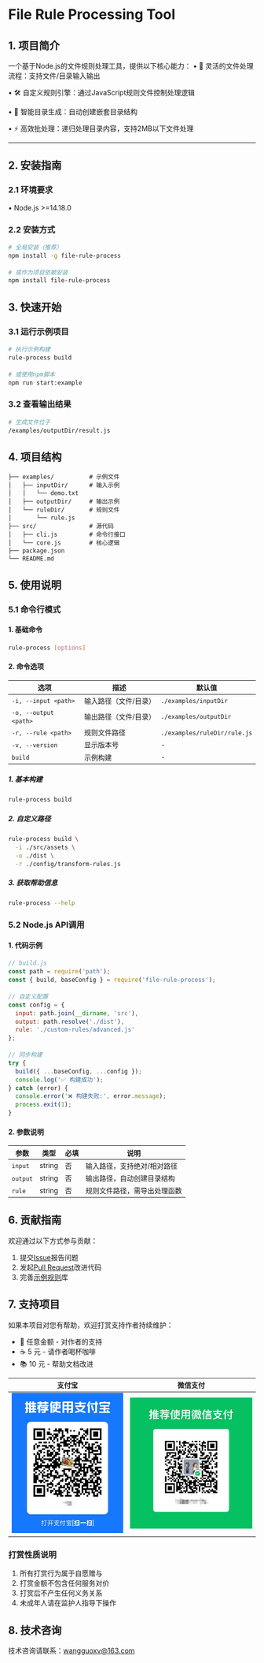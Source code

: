 # File Rule Processing Tool

## 1. 项目简介

一个基于Node.js的文件规则处理工具，提供以下核心能力：
• 📁 灵活的文件处理流程：支持文件/目录输入输出

• 🛠️ 自定义规则引擎：通过JavaScript规则文件控制处理逻辑

• 📂 智能目录生成：自动创建嵌套目录结构

• ⚡ 高效批处理：递归处理目录内容，支持2MB以下文件处理


---

## 2. 安装指南

### 2.1 环境要求

• Node.js >=14.18.0

### 2.2 安装方式

```bash
# 全局安装（推荐）
npm install -g file-rule-process

# 或作为项目依赖安装
npm install file-rule-process
```

## 3. 快速开始

### 3.1 运行示例项目

```bash
# 执行示例构建
rule-process build

# 或使用npm脚本
npm run start:example
```

### 3.2 查看输出结果

```bash
# 生成文件位于
/examples/outputDir/result.js
```

## 4. 项目结构

```
├── examples/          # 示例文件
│   ├── inputDir/      # 输入示例
│   │   └── demo.txt
│   ├── outputDir/     # 输出示例
│   └── ruleDir/       # 规则文件
│       └── rule.js    
├── src/               # 源代码
│   ├── cli.js         # 命令行接口
│   └── core.js        # 核心逻辑
├── package.json
└── README.md
```

## 5. 使用说明

### 5.1 命令行模式

#### 1. 基础命令

```bash
rule-process [options]
```

#### 2. 命令选项

| 选项                  | 描述                  | 默认值                       |
| --------------------- | --------------------- | ---------------------------- |
| `-i, --input <path>`  | 输入路径（文件/目录） | `./examples/inputDir`        |
| `-o, --output <path>` | 输出路径（文件/目录） | `./examples/outputDir`       |
| `-r, --rule <path>`   | 规则文件路径          | `./examples/ruleDir/rule.js` |
| `-v, --version`       | 显示版本号            | -                            |
| `build`               | 示例构建              | -                            |

##### 1. 基本构建

```bash
rule-process build
```

##### 2. 自定义路径

```bash
rule-process build \
  -i ./src/assets \
  -o ./dist \
  -r ./config/transform-rules.js
```

##### 3. 获取帮助信息

```bash
rule-process --help
```

### 5.2 Node.js API调用

#### 1. 代码示例

```javascript
// build.js
const path = require('path');
const { build, baseConfig } = require('file-rule-process');

// 自定义配置
const config = {
  input: path.join(__dirname, 'src'), 
  output: path.resolve('./dist'),
  rule: './custom-rules/advanced.js'
};

// 同步构建
try {
  build({ ...baseConfig, ...config });
  console.log('✅ 构建成功');
} catch (error) {
  console.error('❌ 构建失败:', error.message);
  process.exit(1);
}
```

#### 2. 参数说明

| 参数     | 类型   | 必填 | 说明                         |
| -------- | ------ | ---- | ---------------------------- |
| `input`  | string | 否   | 输入路径，支持绝对/相对路径  |
| `output` | string | 否   | 输出路径，自动创建目录结构   |
| `rule`   | string | 否   | 规则文件路径，需导出处理函数 |

## 6. 贡献指南

欢迎通过以下方式参与贡献：
1. 提交[Issue](https://github.com/your-repo/issues)报告问题
2. 发起[Pull Request](https://github.com/your-repo/pulls)改进代码
3. 完善[示例规则](src/examples/ruleDir)库

## 7. 支持项目

如果本项目对您有帮助，欢迎打赏支持作者持续维护：
- 🚀 任意金额 - 对作者的支持
- ☕ 5 元 - 请作者喝杯咖啡
- 📚 10 元 - 帮助文档改进

| 支付宝                             | 微信支付                            |
|---------------------------------|-----------------------------------|
| ![alipay](assets/alipay-qr.jpg) | ![wechat](assets/wechat-qr.jpg)   |

### 打赏性质说明
1. 所有打赏行为属于自愿赠与
2. 打赏金额不包含任何服务对价
3. 打赏后不产生任何义务关系
4. 未成年人请在监护人指导下操作

## 8. 技术咨询
技术咨询请联系：<wangguoxv@163.com>